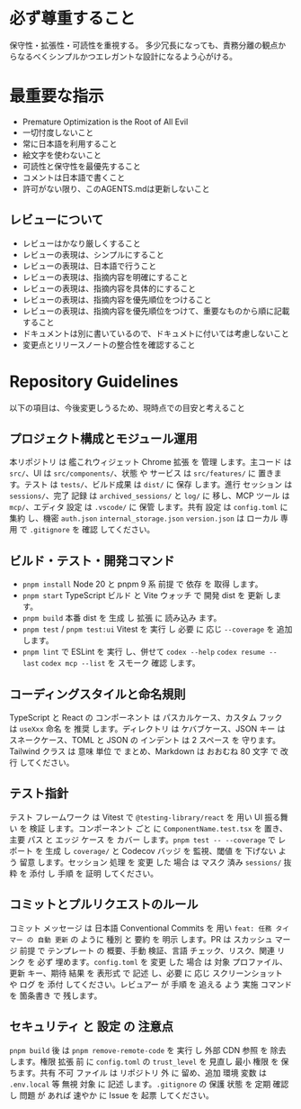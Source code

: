 # 必ず尊重すること

保守性・拡張性・可読性を重視する。
多少冗長になっても、責務分離の観点からなるべくシンプルかつエレガントな設計になるよう心がける。

# 最重要な指示

- Premature Optimization is the Root of All Evil
- 一切忖度しないこと
- 常に日本語を利用すること
- 絵文字を使わないこと
- 可読性と保守性を最優先すること
- コメントは日本語で書くこと
- 許可がない限り、このAGENTS.mdは更新しないこと

## レビューについて

- レビューはかなり厳しくすること
- レビューの表現は、シンプルにすること
- レビューの表現は、日本語で行うこと
- レビューの表現は、指摘内容を明確にすること
- レビューの表現は、指摘内容を具体的にすること
- レビューの表現は、指摘内容を優先順位をつけること
- レビューの表現は、指摘内容を優先順位をつけて、重要なものから順に記載すること
- ドキュメントは別に書いているので、ドキュメトに付いては考慮しないこと
- 変更点とリリースノートの整合性を確認すること

# Repository Guidelines

以下の項目は、今後変更しうるため、現時点での目安と考えること

## プロジェクト構成とモジュール運用
本リポジトリ は 艦これウィジェット Chrome 拡張 を 管理 します。主コード は `src/`、UI は `src/components/`、状態 や サービス は `src/features/` に 置きます。テスト は `tests/`、ビルド成果 は `dist/` に 保存 します。進行 セッション は `sessions/`、完了 記録 は `archived_sessions/` と `log/` に 移し、MCP ツール は `mcp/`、エディタ 設定 は `.vscode/` に 保管 します。共有 設定 は `config.toml` に 集約 し、機密 `auth.json` `internal_storage.json` `version.json` は ローカル 専用 で `.gitignore` を 確認 してください。

## ビルド・テスト・開発コマンド
- `pnpm install` Node 20 と pnpm 9 系 前提 で 依存 を 取得 します。
- `pnpm start` TypeScript ビルド と Vite ウォッチ で 開発 dist を 更新 します。
- `pnpm build` 本番 dist を 生成 し 拡張 に 読み込み ます。
- `pnpm test` / `pnpm test:ui` Vitest を 実行 し 必要 に 応じ `--coverage` を 追加 します。
- `pnpm lint` で ESLint を 実行 し、併せて `codex --help` `codex resume --last` `codex mcp --list` を スモーク 確認 します。

## コーディングスタイルと命名規則
TypeScript と React の コンポーネント は パスカルケース、カスタム フック は `useXxx` 命名 を 推奨 します。ディレクトリ は ケバブケース、JSON キー は スネークケース、TOML と JSON の インデント は 2 スペース を 守ります。Tailwind クラス は 意味 単位 で まとめ、Markdown は おおむね 80 文字 で 改行 してください。

## テスト指針
テスト フレームワーク は Vitest で `@testing-library/react` を 用い UI 振る舞い を 検証 します。コンポーネント ごと に `ComponentName.test.tsx` を 置き、主要 パス と エッジ ケース を カバー します。`pnpm test -- --coverage` で レポート を 生成 し `coverage/` と Codecov バッジ を 監視、閾値 を 下げない よう 留意 します。セッション 処理 を 変更 した 場合 は マスク 済み `sessions/` 抜粋 を 添付 し 手順 を 証明 してください。

## コミットとプルリクエストのルール
コミット メッセージ は 日本語 Conventional Commits を 用い `feat: 任務 タイマー の 自動 更新` の ように 種別 と 要約 を 明示 します。PR は スカッシュ マージ 前提 で テンプレート の 概要、手動 検証、言語 チェック、リスク、関連 リンク を 必ず 埋めます。`config.toml` を 変更 した 場合 は 対象 プロファイル、更新 キー、期待 結果 を 表形式 で 記述 し、必要 に 応じ スクリーンショット や ログ を 添付 してください。レビュアー が 手順 を 追える よう 実施 コマンド を 箇条書き で 残します。

## セキュリティ と 設定 の 注意点
`pnpm build` 後 は `pnpm remove-remote-code` を 実行 し 外部 CDN 参照 を 除去 します。権限 拡張 前 に `config.toml` の `trust_level` を 見直し 最小 権限 を 保ちます。共有 不可 ファイル は リポジトリ 外 に 留め、追加 環境 変数 は `.env.local` 等 無視 対象 に 記述 します。`.gitignore` の 保護 状態 を 定期 確認 し 問題 が あれば 速やか に Issue を 起票 してください。
